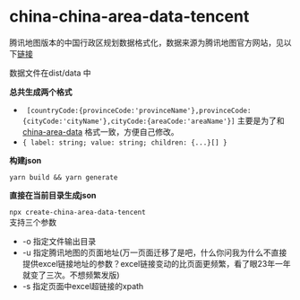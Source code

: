 # china-china-area-data-tencent

腾讯地图版本的中国行政区规划数据格式化，数据来源为腾讯地图官方网站，见以下[链接](https://lbs.qq.com/service/webService/webServiceGuide/webServiceDistrict)  

数据文件在dist/data 中

**总共生成两个格式**  


- ` [countryCode:{provinceCode:'provinceName'},provinceCode:{cityCode:'cityName'},cityCode:{areaCode:'areaName'}]`  主要是为了和[china-area-data](https://github.com/airyland/china-area-data) 格式一致，方便自己修改。
- `{ label: string; value: string; children: {...}[] }` 


**构建json**

`yarn build && yarn generate`

**直接在当前目录生成json**

`npx create-china-area-data-tencent`  
支持三个参数  

- -o 指定文件输出目录
- -u 指定腾讯地图的页面地址(万一页面迁移了是吧，什么你问我为什么不直接提供excel链接地址的参数？excel链接变动的比页面更频繁，看了眼23年一年就变了三次。不想频繁发版)
- -s 指定页面中excel超链接的xpath
